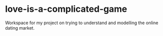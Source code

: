 # love-is-a-complicated-game

Workspace for my project on trying to understand and modelling the online dating market.
